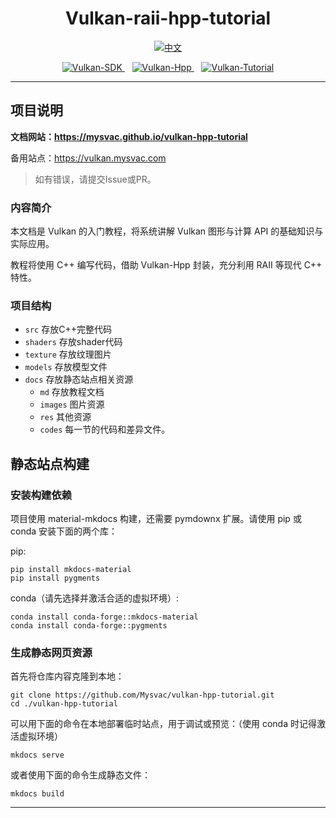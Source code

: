 <div align="center">

<h1>Vulkan-raii-hpp-tutorial</h1>

<p>
    <a href="#中文"><img src="https://img.shields.io/badge/中文-red?style=for-the-badge" alt="中文" /></a>
    <!-- &nbsp;&nbsp;
    <a href="#ENGLISH"><img src="https://img.shields.io/badge/English-blue?style=for-the-badge" alt="English" /></a> -->
</p>
<p>
    <a href="https://www.vulkan.org/">
        <img src="https://img.shields.io/badge/Vulkan-SDK-green?style=for-the-badge" alt="Vulkan-SDK" />
    </a>
    &nbsp;&nbsp;
    <a href="https://github.com/KhronosGroup/Vulkan-Hpp">
        <img src="https://img.shields.io/badge/Vulkan-Hpp-yellow?style=for-the-badge" alt="Vulkan-Hpp" />
    </a>
    &nbsp;&nbsp;
    <a href="https://github.com/Overv/VulkanTutorial">
        <img src="https://img.shields.io/badge/Vulkan-Tutorial-yellow?style=for-the-badge" alt="Vulkan-Tutorial" />
    </a>
</p>

</div>

---

<div id="中文">

## 项目说明

**文档网站：<https://mysvac.github.io/vulkan-hpp-tutorial>**

备用站点：<https://vulkan.mysvac.com>

> 如有错误，请提交Issue或PR。

### 内容简介

本文档是 Vulkan 的入门教程，将系统讲解 Vulkan 图形与计算 API 的基础知识与实际应用。

教程将使用 C++ 编写代码，借助 Vulkan-Hpp 封装，充分利用 RAII 等现代 C++ 特性。

### 项目结构

- `src` 存放C++完整代码
- `shaders` 存放shader代码
- `texture` 存放纹理图片
- `models` 存放模型文件
- `docs` 存放静态站点相关资源
    - `md` 存放教程文档
    - `images` 图片资源
    - `res` 其他资源
    - `codes` 每一节的代码和差异文件。

## 静态站点构建

### 安装构建依赖

项目使用 material-mkdocs 构建，还需要 pymdownx 扩展。请使用 pip 或 conda 安装下面的两个库：

pip:

```shell
pip install mkdocs-material
pip install pygments
```

conda（请先选择并激活合适的虚拟环境）:

```shell
conda install conda-forge::mkdocs-material
conda install conda-forge::pygments
```

### 生成静态网页资源

首先将仓库内容克隆到本地：

```shell
git clone https://github.com/Mysvac/vulkan-hpp-tutorial.git
cd ./vulkan-hpp-tutorial
```

可以用下面的命令在本地部署临时站点，用于调试或预览：（使用 conda 时记得激活虚拟环境）

```shell
mkdocs serve
```

或者使用下面的命令生成静态文件：

```shell
mkdocs build
```

</div>

---
<!-- 
<div id="ENGLISH">

// TODO

</div> -->

